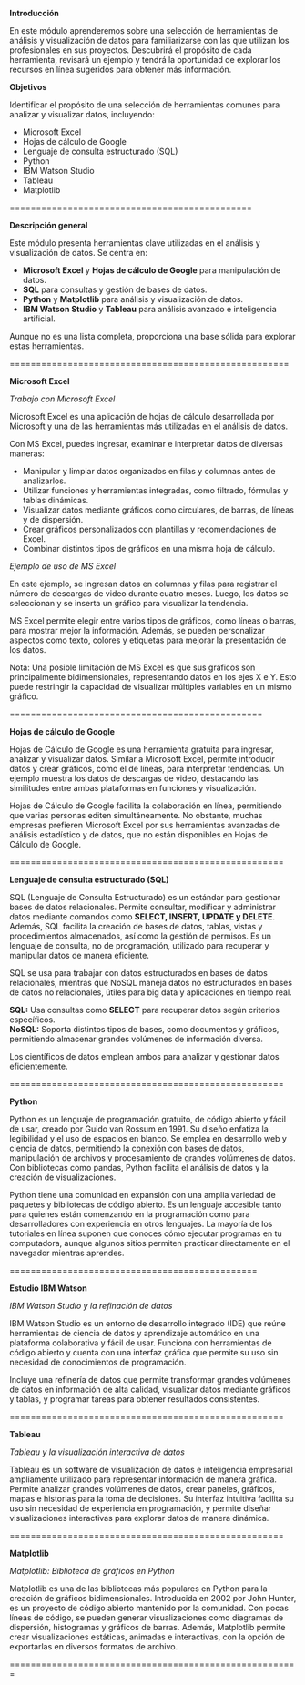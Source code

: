 **Introducción**

En este módulo aprenderemos sobre una selección de herramientas de análisis y visualización de datos para familiarizarse con las que utilizan los profesionales en sus proyectos. Descubrirá el propósito de cada herramienta, revisará un ejemplo y tendrá la oportunidad de explorar los recursos en línea sugeridos para obtener más información.

**Objetivos**

Identificar el propósito de una selección de herramientas comunes para analizar y visualizar datos, incluyendo:

* Microsoft Excel
* Hojas de cálculo de Google
* Lenguaje de consulta estructurado (SQL)
* Python
* IBM Watson Studio
* Tableau
* Matplotlib

==============================================

**Descripción general**

Este módulo presenta herramientas clave utilizadas en el análisis y visualización de datos. Se centra en:  

- **Microsoft Excel** y **Hojas de cálculo de Google** para manipulación de datos.  
- **SQL** para consultas y gestión de bases de datos.  
- **Python** y **Matplotlib** para análisis y visualización de datos.  
- **IBM Watson Studio** y **Tableau** para análisis avanzado e inteligencia artificial.  

Aunque no es una lista completa, proporciona una base sólida para explorar estas herramientas.

=====================================================

**Microsoft Excel**

*Trabajo con Microsoft Excel*  

Microsoft Excel es una aplicación de hojas de cálculo desarrollada por Microsoft y una de las herramientas más utilizadas en el análisis de datos.  

Con MS Excel, puedes ingresar, examinar e interpretar datos de diversas maneras:  

- Manipular y limpiar datos organizados en filas y columnas antes de analizarlos.  
- Utilizar funciones y herramientas integradas, como filtrado, fórmulas y tablas dinámicas.  
- Visualizar datos mediante gráficos como circulares, de barras, de líneas y de dispersión.  
- Crear gráficos personalizados con plantillas y recomendaciones de Excel.  
- Combinar distintos tipos de gráficos en una misma hoja de cálculo.

*Ejemplo de uso de MS Excel*  

En este ejemplo, se ingresan datos en columnas y filas para registrar el número de descargas de video durante cuatro meses. Luego, los datos se seleccionan y se inserta un gráfico para visualizar la tendencia.  

MS Excel permite elegir entre varios tipos de gráficos, como líneas o barras, para mostrar mejor la información. Además, se pueden personalizar aspectos como texto, colores y etiquetas para mejorar la presentación de los datos.

Nota: Una posible limitación de MS Excel es que sus gráficos son principalmente bidimensionales, representando datos en los ejes X e Y. Esto puede restringir la capacidad de visualizar múltiples variables en un mismo gráfico.

================================================

**Hojas de cálculo de Google**

Hojas de Cálculo de Google es una herramienta gratuita para ingresar, analizar y visualizar datos. Similar a Microsoft Excel, permite introducir datos y crear gráficos, como el de líneas, para interpretar tendencias. Un ejemplo muestra los datos de descargas de video, destacando las similitudes entre ambas plataformas en funciones y visualización.

Hojas de Cálculo de Google facilita la colaboración en línea, permitiendo que varias personas editen simultáneamente. No obstante, muchas empresas prefieren Microsoft Excel por sus herramientas avanzadas de análisis estadístico y de datos, que no están disponibles en Hojas de Cálculo de Google.

====================================================

**Lenguaje de consulta estructurado (SQL)**

SQL (Lenguaje de Consulta Estructurado) es un estándar para gestionar bases de datos relacionales. Permite consultar, modificar y administrar datos mediante comandos como **SELECT, INSERT, UPDATE y DELETE**. Además, SQL facilita la creación de bases de datos, tablas, vistas y procedimientos almacenados, así como la gestión de permisos. Es un lenguaje de consulta, no de programación, utilizado para recuperar y manipular datos de manera eficiente.

SQL se usa para trabajar con datos estructurados en bases de datos relacionales, mientras que NoSQL maneja datos no estructurados en bases de datos no relacionales, útiles para big data y aplicaciones en tiempo real.  

**SQL:** Usa consultas como **SELECT** para recuperar datos según criterios específicos.  
**NoSQL:** Soporta distintos tipos de bases, como documentos y gráficos, permitiendo almacenar grandes volúmenes de información diversa.  

Los científicos de datos emplean ambos para analizar y gestionar datos eficientemente.

====================================================

**Python**

Python es un lenguaje de programación gratuito, de código abierto y fácil de usar, creado por Guido van Rossum en 1991. Su diseño enfatiza la legibilidad y el uso de espacios en blanco. Se emplea en desarrollo web y ciencia de datos, permitiendo la conexión con bases de datos, manipulación de archivos y procesamiento de grandes volúmenes de datos. Con bibliotecas como pandas, Python facilita el análisis de datos y la creación de visualizaciones.

Python tiene una comunidad en expansión con una amplia variedad de paquetes y bibliotecas de código abierto. Es un lenguaje accesible tanto para quienes están comenzando en la programación como para desarrolladores con experiencia en otros lenguajes. La mayoría de los tutoriales en línea suponen que conoces cómo ejecutar programas en tu computadora, aunque algunos sitios permiten practicar directamente en el navegador mientras aprendes.

===============================================

**Estudio IBM Watson**

*IBM Watson Studio y la refinación de datos*  

IBM Watson Studio es un entorno de desarrollo integrado (IDE) que reúne herramientas de ciencia de datos y aprendizaje automático en una plataforma colaborativa y fácil de usar. Funciona con herramientas de código abierto y cuenta con una interfaz gráfica que permite su uso sin necesidad de conocimientos de programación.  

Incluye una refinería de datos que permite transformar grandes volúmenes de datos en información de alta calidad, visualizar datos mediante gráficos y tablas, y programar tareas para obtener resultados consistentes.

====================================================

**Tableau**

*Tableau y la visualización interactiva de datos*

Tableau es un software de visualización de datos e inteligencia empresarial ampliamente utilizado para representar información de manera gráfica. Permite analizar grandes volúmenes de datos, crear paneles, gráficos, mapas e historias para la toma de decisiones. Su interfaz intuitiva facilita su uso sin necesidad de experiencia en programación, y permite diseñar visualizaciones interactivas para explorar datos de manera dinámica.

====================================================

**Matplotlib**

*Matplotlib: Biblioteca de gráficos en Python*

Matplotlib es una de las bibliotecas más populares en Python para la creación de gráficos bidimensionales. Introducida en 2002 por John Hunter, es un proyecto de código abierto mantenido por la comunidad. Con pocas líneas de código, se pueden generar visualizaciones como diagramas de dispersión, histogramas y gráficos de barras. Además, Matplotlib permite crear visualizaciones estáticas, animadas e interactivas, con la opción de exportarlas en diversos formatos de archivo.

=======================================================
